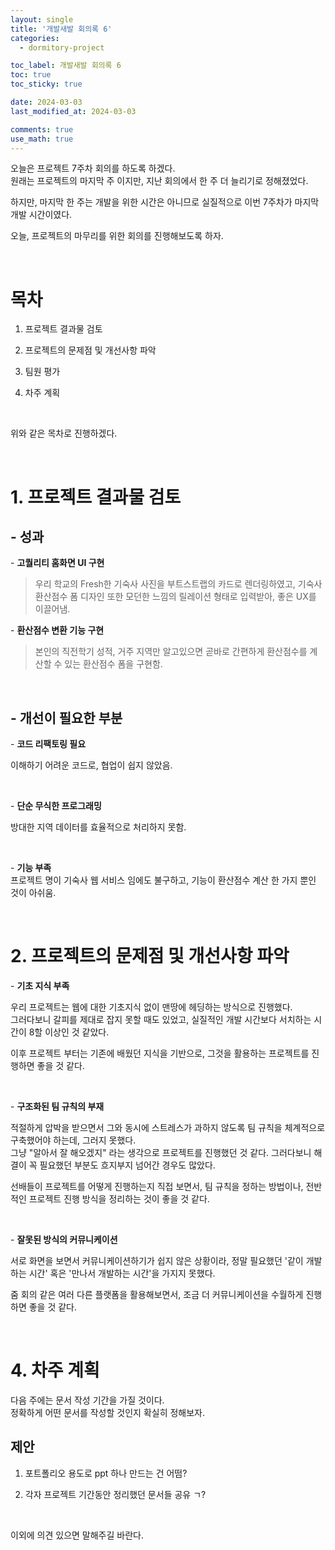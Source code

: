 ```yaml
---
layout: single
title: '개발새발 회의록 6'
categories:
  - dormitory-project

toc_label: 개발새발 회의록 6
toc: true
toc_sticky: true

date: 2024-03-03
last_modified_at: 2024-03-03

comments: true
use_math: true
---
```


오늘은 프로젝트 7주차 회의를 하도록 하겠다.  
원래는 프로젝트의 마지막 주 이지만, 지난 회의에서 한 주 더 늘리기로 정해졌었다.  

하지만, 마지막 한 주는 개발을 위한 시간은 아니므로 실질적으로 이번 7주차가 마지막 개발 시간이였다.  

오늘, 프로젝트의 마무리를 위한 회의를 진행해보도록 하자.  

<br>

# 목차  

1. 프로젝트 결과물 검토  

2. 프로젝트의 문제점 및 개선사항 파악  

3. 팀원 평가

4. 차주 계획

<br>

위와 같은 목차로 진행하겠다.  

<br>

# 1. 프로젝트 결과물 검토

## - 성과

\- **고퀄리티 홈화면 UI 구현**  

> 우리 학교의 Fresh한 기숙사 사진을 부트스트랩의 카드로 렌더링하였고, 기숙사 환산점수 폼 디자인 또한 모던한 느낌의 릴레이션 형태로 입력받아, 좋은 UX를 이끌어냄.

\- **환산점수 변환 기능 구현**

> 본인의 직전학기 성적, 거주 지역만 알고있으면 곧바로 간편하게 환산점수를 계산할 수 있는 환산점수 폼을 구현함.  

<br>

## - 개선이 필요한 부분

\- **코드 리팩토링 필요**  

이해하기 어려운 코드로, 협업이 쉽지 않았음.  

<br>

\- **단순 무식한 프로그래밍**   

방대한 지역 데이터를 효율적으로 처리하지 못함.  

<br>

\- **기능 부족**  
프로젝트 명이 기숙사 웹 서비스 임에도 불구하고, 기능이 환산점수 계산 한 가지 뿐인 것이 아쉬움.     

<br>

# 2. 프로젝트의 문제점 및 개선사항 파악  

\- **기초 지식 부족**

우리 프로젝트는 웹에 대한 기초지식 없이 맨땅에 헤딩하는 방식으로 진행했다.  
그러다보니 갈피를 제대로 잡지 못할 때도 있었고, 실질적인 개발 시간보다 서치하는 시간이 8할 이상인 것 같았다.  

이후 프로젝트 부터는 기존에 배웠던 지식을 기반으로, 그것을 활용하는 프로젝트를 진행하면 좋을 것 같다.  

<br>

\- **구조화된 팀 규칙의 부재**

적절하게 압박을 받으면서 그와 동시에 스트레스가 과하지 않도록 팀 규칙을 체계적으로 구축했어야 하는데, 그러지 못했다.  
그냥 "알아서 잘 해오겠지" 라는 생각으로 프로젝트를 진행했던 것 같다. 그러다보니 해결이 꼭 필요했던 부분도 흐지부지 넘어간 경우도 많았다. 

선배들이 프로젝트를 어떻게 진행하는지 직접 보면서, 팀 규칙을 정하는 방법이나, 전반적인 프로젝트 진행 방식을 정리하는 것이 좋을 것 같다.  

<br>

\- **잘못된 방식의 커뮤니케이션**

서로 화면을 보면서 커뮤니케이션하기가 쉽지 않은 상황이라, 정말 필요했던 '같이 개발하는 시간' 혹은 '만나서 개발하는 시간'을 가지지 못했다.  

줌 회의 같은 여러 다른 플랫폼을 활용해보면서, 조금 더 커뮤니케이션을 수월하게 진행하면 좋을 것 같다.  

<br>

<!-- # 3. 팀원 평가

## - 팀장(나)

<br>

## - 팀원 1

무엇보다 적극적으로 참여하는 자세가 좋았음.  
여러 자료들을 공유하고, 스스로 공부하는 모습이 팀의 사기를 올렸음.  

<br> -->

# 4. 차주 계획

다음 주에는 문서 작성 기간을 가질 것이다.  
정확하게 어떤 문서를 작성할 것인지 확실히 정해보자.

## 제안

1. 포트폴리오 용도로 ppt 하나 만드는 건 어떰? 

2. 각자 프로젝트 기간동안 정리했던 문서들 공유 ㄱ?  

<br>

이외에 의견 있으면 말해주길 바란다.  



